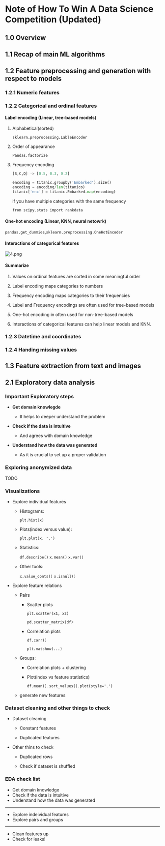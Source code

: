 # Note of How To Win A Data Science Competition (Updated)

## 1.0 Overview
## 1.1 Recap of main ML algorithms
## 1.2 Feature preprocessing and generation with respect to models

### 1.2.1 Numeric features



### 1.2.2 Categorical and ordinal features

#### Label encoding (Linear, tree-based models)

1. Alphabetical(sorted)

   `sklearn.preprocessing.LableEncoder`

2. Order of appearance

   `Pandas.factorize`

3. Frequency encoding 

   ```python
   [S,C,Q] -> [0.5, 0.3, 0.2]

   encoding = titanic.groupby('Embarked').size()
   encoding = encoding/len(titanico)
   titanic['enc'] = titanic.Embarked.map(encoding)

   ```

   if you have multiple categories with the same frequency

   `from scipy.stats import rankdata`

#### One-hot encoding (Linear, KNN, neural netowrk)

`pandas.get_dummies`,`sklearn.preprocessing.OneHotEncoder`

#### Interactions of categorical features

![4.png](4.png)

#### Summarize

1. Values on ordinal features are sorted in some meaningful order

2. Label encoding maps categories to numbers
3. Frequency encoding maps categories to their frequencies
4. Label and Frequency encodings are often used for tree-based models
5. One-hot encoding in often used for non-tree-based models
6. Interactions of categorical features can help linear models and KNN.



### 1.2.3 Datetime and coordinates

### 1.2.4 Handing missing values

## 1.3 Feature extraction from text and images

## 2.1 Exploratory data analysis

### Important Exploratory steps

- **Get domain knowlegde**

  - It helps to deeper understand the problem

- **Check if the data is intuitive**

  - And agrees with domain knowledge

- **Understand how the data was generated**

  - As it is crucial to set up a proper validation

### Exploring anonymized data

TODO

### Visualizations

- Explore individual features
  - Histograms:

    `plt.hist(x)`

  - Plots(index versus value):

    `plt.plot(x, '.')`

  - Statistics:

    `df.describe()`
    `x.mean()`
    `x.var()`

  - Other tools:

    `x.value_conts()`
    `x.isnull()`

- Explore feature relations
  
  - Pairs
    - Scatter plots

      `plt.scatter(x1, x2)`

      `pd.scatter_matrix(df)`

    - Correlation plots

       `df.corr()`

       `plt.matshow(...)`

  - Groups:

    - Correlation plots + clustering

    - Plot(index vs feature statistics)

      `df.mean().sort_values().plot(style='.')`

  - generate new features

### Dataset cleaning and other things to check

- Dataset cleaning

  - Constant features

  - Duplicated features

- Other thins to check

  - Duplicated rows

  - Check if dataset is shuffled

### EDA check list

- Get domain knowledge
- Check if the data is intuitive
- Understand how the data was generated

---

- Explore indeividual features
- Explore pairs and groups

---

- Clean features up
- Check for leaks!



